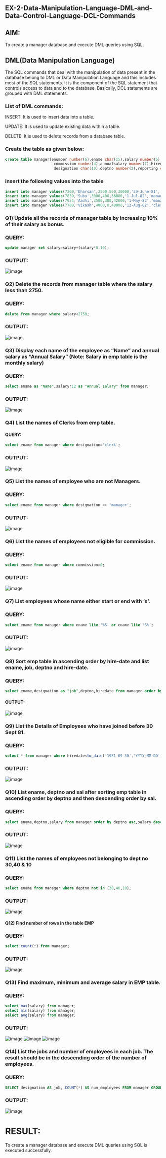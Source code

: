 ## EX-2-Data-Manipulation-Language-DML-and-Data-Control-Language-DCL-Commands
## AIM:
To create a manager database and execute DML queries using SQL.

## DML(Data Manipulation Language)
The SQL commands that deal with the manipulation of data present in the database belong to DML or Data Manipulation Language and this includes most of the SQL statements. It is the component of the SQL statement that controls access to data and to the database. Basically, DCL statements are grouped with DML statements.
### List of DML commands:
INSERT: It is used to insert data into a table.

UPDATE: It is used to update existing data within a table.

DELETE: It is used to delete records from a database table.

### Create the table as given below:
``` sql
create table manager(enumber number(6),ename char(15),salary number(5),
                      commission number(4),annualsalary number(7),Hiredate date,
                      designation char(10),deptno number(2),reporting char(10));
```
### insert the following values into the table
```sql
insert into manager values(7369,'Dharsan',2500,500,30000,'30-June-81','clerk',10,'John');
insert into manager values(7839,'Subu',3000,400,36000,'1-Jul-82','manager',null,'James');
insert into manager values(7934,'Aadhi',3500,300,42000,'1-May-82','manager',30,NULL);
insert into manager values(7788,'Vikash',4000,0,48000,'12-Aug-82','clerk',50,'Bond');
```
### Q1) Update all the records of manager table by increasing 10% of their salary as bonus.
### QUERY:
```sql
update manager set salary=salary+(salary*0.10);
```
### OUTPUT:
![image](https://github.com/SandhiyaR1/EX-2-Data-Manipulation-Language-DML-and-Data-Control-Language-DCL-Commands/assets/113497571/0900f7d5-81d4-490f-a278-71af8b0c2229)


### Q2) Delete the records from manager table where the salary less than 2750.
### QUERY:
```sql
delete from manager where salary<2750;
```
### OUTPUT:
![image](https://github.com/SandhiyaR1/EX-2-Data-Manipulation-Language-DML-and-Data-Control-Language-DCL-Commands/assets/113497571/5ab3ab31-b044-4498-b084-a18f0b637494)


### Q3) Display each name of the employee as “Name” and annual salary as “Annual Salary” (Note: Salary in emp table is the monthly salary)
### QUERY:
```sql
select ename as "Name",salary*12 as "Annual salary" from manager;
```
### OUTPUT:
![image](https://github.com/SandhiyaR1/EX-2-Data-Manipulation-Language-DML-and-Data-Control-Language-DCL-Commands/assets/113497571/597a5840-fa06-4cd3-86c7-a7805c26eaa3)

### Q4) List the names of Clerks from emp table.
#### QUERY:
```sql
select ename from manager where designation='clerk';
```
### OUTPUT:
![image](https://github.com/SandhiyaR1/EX-2-Data-Manipulation-Language-DML-and-Data-Control-Language-DCL-Commands/assets/113497571/c7d0547d-5ab1-42e3-aaf2-727dc5441778)


### Q5) List the names of employee who are not Managers.
### QUERY:
```sql
select ename from manager where designation <> 'manager';
```
### OUTPUT:
![image](https://github.com/SandhiyaR1/EX-2-Data-Manipulation-Language-DML-and-Data-Control-Language-DCL-Commands/assets/113497571/cfc1bd6a-bf8e-4563-925c-b1f2d35e7e0c)


### Q6) List the names of employees not eligible for commission.
### QUERY:
```sql
select ename from manager where commission=0;
```
### OUTPUT:
![image](https://github.com/SandhiyaR1/EX-2-Data-Manipulation-Language-DML-and-Data-Control-Language-DCL-Commands/assets/113497571/81e7b526-3937-450b-b5bc-b6f0ea1f1423)

### Q7) List employees whose name either start or end with ‘s’.
### QUERY:
```sql
select ename from manager where ename like '%S' or ename like 'S%';
```
### OUTPUT:
![image](https://github.com/SandhiyaR1/EX-2-Data-Manipulation-Language-DML-and-Data-Control-Language-DCL-Commands/assets/113497571/51af7c27-3c1a-4acb-aba0-1aa6ca1fbc20)

### Q8) Sort emp table in ascending order by hire-date and list ename, job, deptno and hire-date.
### QUERY:
```sql
select ename,designation as "job",deptno,hiredate from manager order by hiredate asc;
```
#### OUTPUT:
![image](https://github.com/SandhiyaR1/EX-2-Data-Manipulation-Language-DML-and-Data-Control-Language-DCL-Commands/assets/113497571/dd2abae8-c56c-41ec-90e7-4c6ec72f051d)

### Q9) List the Details of Employees who have joined before 30 Sept 81.
### QUERY:
```sql
select * from manager where hiredate<to_date('1981-09-30','YYYY-MM-DD');
```
### OUTPUT:
![image](https://github.com/SandhiyaR1/EX-2-Data-Manipulation-Language-DML-and-Data-Control-Language-DCL-Commands/assets/113497571/65e65177-b708-4011-bbac-2b13028b0f80)

### Q10) List ename, deptno and sal after sorting emp table in ascending order by deptno and then descending order by sal.
### QUERY:
```sql
select ename,deptno,salary from manager order by deptno asc,salary desc;
```
### OUTPUT:
![image](https://github.com/SandhiyaR1/EX-2-Data-Manipulation-Language-DML-and-Data-Control-Language-DCL-Commands/assets/113497571/5750222b-ef07-4224-9b9d-f9be2045e130)

### Q11) List the names of employees not belonging to dept no 30,40 & 10
### QUERY:
```sql
select ename from manager where deptno not in (30,40,10);
```
### OUTPUT:
![image](https://github.com/SandhiyaR1/EX-2-Data-Manipulation-Language-DML-and-Data-Control-Language-DCL-Commands/assets/113497571/4ba770dd-eb28-422e-8abf-30bea0740619)


#### Q12) Find number of rows in the table EMP
### QUERY:
```sql
select count(*) from manager;
```
### OUTPUT:
![image](https://github.com/SandhiyaR1/EX-2-Data-Manipulation-Language-DML-and-Data-Control-Language-DCL-Commands/assets/113497571/cd1e6e01-8088-40f4-9a52-830a04272730)

### Q13) Find maximum, minimum and average salary in EMP table.
### QUERY:
```sql
select max(salary) from manager;
select min(salary) from manager;
select avg(salary) from manager;
```
### OUTPUT:
![image](https://github.com/SandhiyaR1/EX-2-Data-Manipulation-Language-DML-and-Data-Control-Language-DCL-Commands/assets/113497571/7be1ddf9-4352-47c0-8fde-52530303619c)
![image](https://github.com/SandhiyaR1/EX-2-Data-Manipulation-Language-DML-and-Data-Control-Language-DCL-Commands/assets/113497571/a145cc46-eb1c-4796-bd70-f7ca4faea2e2)
![image](https://github.com/SandhiyaR1/EX-2-Data-Manipulation-Language-DML-and-Data-Control-Language-DCL-Commands/assets/113497571/8d312abd-5a25-4a6a-abb2-65291cb4c669)

### Q14) List the jobs and number of employees in each job. The result should be in the descending order of the number of employees.
### QUERY:
```sql
SELECT designation AS job, COUNT(*) AS num_employees FROM manager GROUP BY designation ORDER BY num_employees DESC;
```
### OUTPUT:
![image](https://github.com/SandhiyaR1/EX-2-Data-Manipulation-Language-DML-and-Data-Control-Language-DCL-Commands/assets/113497571/1fd4b4bd-2c73-42a6-b76e-c3e83fed9bc3)


# RESULT:
To create a manager database and execute DML queries using SQL is executed successfully.

